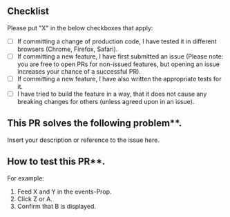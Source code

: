 ## Checklist

Please put "X" in the below checkboxes that apply:

- [ ] If committing a change of production code, I have tested it in different browsers (Chrome, Firefox, Safari). 
- [ ] If committing a new feature, I have first submitted an issue (Please note: you are free to open PRs for non-issued features, but opening an issue increases your chance of a successful PR). 
- [ ] If committing a new feature, I have also written the appropriate tests for it. 
- [ ] I have tried to build the feature in a way, that it does not cause any breaking changes for others (unless 
  agreed upon in an issue). 

## This PR solves the following problem**. 

Insert your description or reference to the issue here.

## How to test this PR**. 

For example:  
1. Feed X and Y in the events-Prop. 
2. Click Z or A. 
3. Confirm that B is displayed. 
